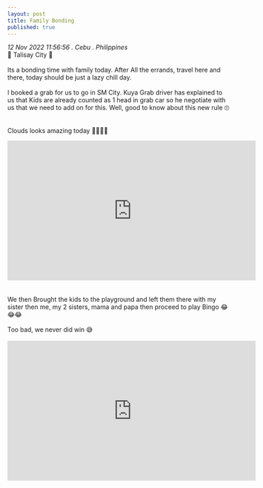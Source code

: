 ```yaml
---
layout: post
title: Family Bonding
published: true
---
```

_12 Nov 2022 11:56:56 . Cebu . Philippines_
<br>
📍 Talisay City 📍
<br>
<br>
Its a bonding time with family today. After All the errands, travel here and there, today should be just a lazy chill day.
<br>
<br>
I booked a grab for us to go in SM City. Kuya Grab driver has explained to us that Kids are already counted as 1 head in grab car so he negotiate with us that we need to add on for this. Well, good to know about this new rule 🙄
<br>
<br>
<br>
Clouds looks amazing today 💭💭💭💭
<iframe width="560" height="315" src="https://www.youtube.com/embed/1e0TdxSDt3A" frameborder="0" allow="accelerometer; autoplay; encrypted-media; gyroscope; picture-in-picture" allowfullscreen></iframe>
<br>
<br>
<br>
We then Brought the kids to the playground and left them there with my sister then me, my 2 sisters, mama and papa then proceed to play Bingo 😂😂😂
<br>
<br>
Too bad, we never did win 😅
<br>
<br>
<iframe width="560" height="315" src="https://www.youtube.com/embed/c3-kVXHXwJ0" frameborder="0" allow="accelerometer; autoplay; encrypted-media; gyroscope; picture-in-picture" allowfullscreen></iframe>


